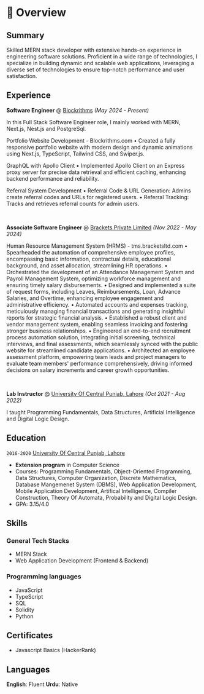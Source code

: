 # 📖 Overview

## Summary

Skilled MERN stack developer with extensive hands-on experience in engineering software solutions. Proficient in a wide range of technologies, I specialize in building dynamic and scalable web applications, leveraging a diverse set of technologies to ensure top-notch performance and user satisfaction.



## Experience

**Software Engineer** @ [Blockrithms](https://www.blockrithms.com/) _(May 2024 - Present)_

In this Full Stack Software Engineer role, I mainly worked with MERN, Next.js, Nest.js and PostgreSql.

Portfolio Website Development - Blockrithms.com
• Created a fully responsive portfolio website with modern design and dynamic animations using Next.js, TypeScript, Tailwind CSS, and Swiper.js.

GraphQL with Apollo Client
• Implemented Apollo Client on an Express proxy server for precise data retrieval and efficient caching, 
enhancing backend performance and reliability.

Referral System Development
• Referral Code & URL Generation: Admins create referral codes and URLs for registered users.
• Referral Tracking: Tracks and retrieves referral counts for admin users.

&nbsp;

**Associate Software Engineer** @ [Brackets Private Limited](https://www.bracketsltd.com/) _(Nov 2022 - May 2024)_

Human Resource Management System (HRMS) - tms.bracketsltd.com
• Spearheaded the automation of comprehensive employee profiles, encompassing basic information, contractual details, educational background, and asset allocation, streamlining HR operations.
• Orchestrated the development of an Attendance Management System and Payroll Management System, optimizing workforce management and ensuring timely salary disbursements.
• Designed and implemented a suite of request forms, including Leaves, Reimbursements, Loan, Advance Salaries, and Overtime, enhancing employee engagement and administrative efficiency.
• Automated accounts and expenses tracking, meticulously managing financial transactions and generating insightful reports for strategic financial analysis.
• Established a robust client and vendor management system, enabling seamless invoicing and fostering stronger business relationships.
• Engineered an end-to-end recruitment process automation solution, integrating initial screening, technical interviews, and final assessments, which seamlessly synced with the public website for streamlined candidate applications.
• Architected an employee assessment platform, empowering team leads and project managers to evaluate team members' performance comprehensively, driving informed decisions on salary increments and career growth opportunities.

&nbsp;

**Lab Instructor** @ [University Of Central Punjab, Lahore](https://www.ucp.edu.pk/) _(Oct 2021 - Aug 2022)_

I taught Programming Fundamentals, Data Structures, Artificial Intelligence and Digital Logic Design.

## Education

`2016-2020` [University Of Central Punjab, Lahore](https://www.ucp.edu.pk/)
- **Extension program** in Computer Science
- Courses: Programming Fundamentals, Object-Oriented Programming, Data Structures, Computer Organization, Discrete Mathematics, Database Mangemenet System (DBMS), Web Application Development, Mobile Application Development, Artifical Intelligence, Compiler Construction, Theory Of Automata, Probability and Digital Logic Design.
- GPA: 3.15/4.0

## Skills

### General Tech Stacks
- MERN Stack
- Web Application Development (Frontend & Backend)

### Programming languages
- JavaScript
- TypeScript
- SQL
- Solidity
- Python

## Certificates
- Javascript Basics (HackerRank) 

## Languages
**English**: Fluent
**Urdu**: Native